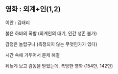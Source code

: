 ## 영화 : 외계+인(1,2)

이안 : 김태리

붉은 하바의 폭발 (외계인의 대기, 인간 생존 불가)

감정은 놀랍구나 (측정되지 않는 무엇인가가 있다)

시간 속에 가두어서 문제 해결 

뒤늦게 보고 감동을 받았는데, 폭망한 영화 (154만, 142만)